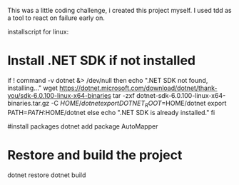 This was a little coding challenge, i created this project myself. I used tdd as a tool to react on failure early on.

installscript for linux:

# Install .NET SDK if not installed
if ! command -v dotnet &> /dev/null
then
    echo ".NET SDK not found, installing..."
    wget https://dotnet.microsoft.com/download/dotnet/thank-you/sdk-6.0.100-linux-x64-binaries
    tar -zxf dotnet-sdk-6.0.100-linux-x64-binaries.tar.gz -C $HOME/dotnet
    export DOTNET_ROOT=$HOME/dotnet
    export PATH=$PATH:$HOME/dotnet
else
    echo ".NET SDK is already installed."
fi

#install packages
dotnet add package AutoMapper

# Restore and build the project
dotnet restore
dotnet build
